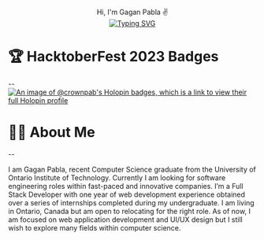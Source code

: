 <div align="center"> 
Hi, I'm Gagan Pabla ✌️
</div>

<div align="center"> 
<a href="https://git.io/typing-svg"><img src="https://readme-typing-svg.demolab.com?font=Fira+Code&size=11&pause=1000&color=F70000&random=false&width=435&lines=Software+Engineer+%7C+Tech+Enthusiast+%7C+Open+Source+Contributor" alt="Typing SVG" /></a>
</div>

# 🏆 HacktoberFest 2023 Badges
--
[![An image of @crownpab's Holopin badges, which is a link to view their full Holopin profile](https://holopin.me/crownpab)](https://holopin.io/@crownpab)

# 🧑🏾 About Me
--

I am Gagan Pabla, recent Computer Science graduate from the University of Ontario Institute of Technology. Currently I am looking for software engineering roles within fast-paced and innovative companies. I’m a Full Stack Developer with one year of web development experience obtained over a series of internships completed during my undergraduate. I am living in Ontario, Canada but am open to relocating for the right role. As of now, I am focused on web application development and UI/UX design but I still wish to explore many fields within computer science. 


<!--
**CrownPab/CrownPab** is a ✨ _special_ ✨ repository because its `README.md` (this file) appears on your GitHub profile.

Here are some ideas to get you started:

- 🔭 I’m currently working on ...
- 🌱 I’m currently learning ...
- 👯 I’m looking to collaborate on ...
- 🤔 I’m looking for help with ...
- 💬 Ask me about ...
- 📫 How to reach me: ...
- 😄 Pronouns: ...      
- ⚡ Fun fact: ...
-->

    
